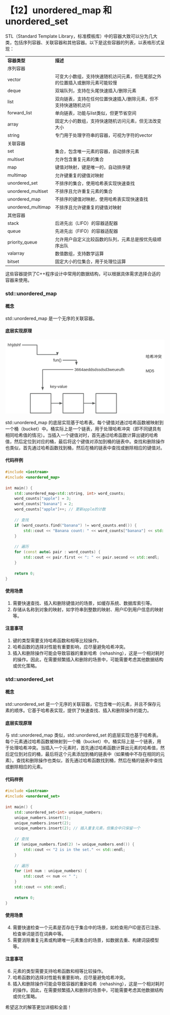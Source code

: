 # 【12】unordered_map 和 unordered_set


STL（Standard Template Library，标准模板库）中的容器大致可以分为几大类，包括序列容器、关联容器和其他容器。以下是这些容器的列表，以表格形式呈现：

|   |   |
|---|---|
|**容器类型**|**描述**|
|序列容器||
|vector|可变大小数组，支持快速随机访问元素，但在尾部之外的位置插入或删除元素可能较慢|
|deque|双端队列，支持在头尾快速插入/删除元素|
|list|双向链表，支持在任何位置快速插入/删除元素，但不支持快速随机访问|
|forward_list|单向链表，功能与list类似，但更节省空间|
|array|固定大小的数组，支持快速随机访问元素，但无法改变大小|
|string|专门用于处理字符串的容器，可视为字符的vector|
|关联容器||
|set|集合，包含唯一元素的容器，自动排序元素|
|multiset|允许包含重复元素的集合|
|map|键值对映射，键是唯一的，自动排序键|
|multimap|允许键重复的键值对映射|
|unordered_set|不排序的集合，使用哈希表实现快速查找|
|unordered_multiset|不排序且允许重复元素的集合|
|unordered_map|不排序的键值对映射，使用哈希表实现快速查找|
|unordered_multimap|不排序且允许键重复的键值对映射|
|其他容器||
|stack|后进先出（LIFO）的容器适配器|
|queue|先进先出（FIFO）的容器适配器|
|priority_queue|允许用户自定义比较函数的队列，元素总是按优先级顺序出队|
|valarray|数值数组，支持数学运算|
|bitset|固定大小的位集合，用于处理位运算|

这些容器提供了C++程序设计中常用的数据结构，可以根据具体需求选择合适的容器来使用。
### std::unordered_map

#### 概念

std::unordered_map 是一个无序的关联容器。

#### 底层实现原理
![](assets/unordered_map.jpg)

std::unordered_map 的底层实现基于哈希表。每个键值对通过哈希函数被映射到一个桶（bucket）中。桶实际上是一个链表，用于处理哈希冲突（即不同键具有相同哈希值的情况）。当插入一个键值对时，首先通过哈希函数计算出键的哈希值，然后定位到对应的桶，最后将这个键值对添加到桶的链表中。查找和删除操作也类似，首先通过哈希函数找到桶，然后在桶的链表中查找或删除相应的键值对。

#### 代码样例

```C++
#include <iostream>  
#include <unordered_map>  
  
int main() {  
    std::unordered_map<std::string, int> word_counts;  
    word_counts["apple"] = 3;  
    word_counts["banana"] = 2;  
    word_counts["apple"]++; // 更新apple的计数  
  
    // 查找  
    if (word_counts.find("banana") != word_counts.end()) {  
        std::cout << "Banana count: " << word_counts["banana"] << std::endl;  
    }  
  
    // 遍历  
    for (const auto& pair : word_counts) {  
        std::cout << pair.first << ": " << pair.second << std::endl;  
    }  
  
    return 0;  
}
```

#### 使用场景

1. 需要快速查找、插入和删除键值对的场景，如缓存系统、数据库索引等。
2. 存储从名称到对象的映射，如字符串到整数的映射、用户ID到用户信息的映射等。

#### 注意事项

1. 键的类型需要支持哈希函数和相等比较操作。
2. 哈希函数的选择对性能有重要影响，应尽量避免哈希冲突。
3. 插入和删除操作可能会导致容器的重新哈希（rehashing），这是一个相对耗时的操作。因此，在需要频繁插入和删除的场景中，可能需要考虑其他数据结构或优化策略。

### std::unordered_set

#### 概念

std::unordered_set 是一个无序的关联容器，它包含唯一的元素，并且不保存元素的顺序。它基于哈希表实现，提供了快速查找、插入和删除操作的能力。

#### 底层实现原理

与 std::unordered_map 类似，std::unordered_set 的底层实现也基于哈希表。每个元素通过哈希函数被映射到一个桶（bucket）中。桶实际上是一个链表，用于处理哈希冲突。当插入一个元素时，首先通过哈希函数计算出元素的哈希值，然后定位到对应的桶，最后将这个元素添加到桶的链表中（如果桶中不存在相同的元素）。查找和删除操作也类似，首先通过哈希函数找到桶，然后在桶的链表中查找或删除相应的元素。

#### 代码样例

```C++
#include <iostream>  
#include <unordered_set>  
  
int main() {  
    std::unordered_set<int> unique_numbers;  
    unique_numbers.insert(1);  
    unique_numbers.insert(2);  
    unique_numbers.insert(2); // 插入重复元素，但集合中只保留一个  
  
    // 查找  
    if (unique_numbers.find(2) != unique_numbers.end()) {  
        std::cout << "2 is in the set." << std::endl;  
    }  
  
    // 遍历  
    for (int num : unique_numbers) {  
        std::cout << num << " ";  
    }  
    std::cout << std::endl;  
  
    return 0;  
}
```

#### 使用场景

4. 需要快速检查一个元素是否存在于集合中的场景，如检查用户ID是否已注册、检查单词是否在词典中等。
5. 需要消除重复元素或构建唯一元素集合的场景，如数据去重、构建词袋模型等。

#### 注意事项

6. 元素的类型需要支持哈希函数和相等比较操作。
7. 哈希函数的选择对性能有重要影响，应尽量避免哈希冲突。
8. 插入和删除操作可能会导致容器的重新哈希（rehashing），这是一个相对耗时的操作。因此，在需要频繁插入和删除的场景中，可能需要考虑其他数据结构或优化策略。

希望这次的解答更加详细和全面！